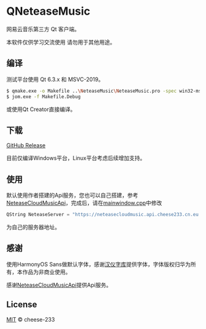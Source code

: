 # QNeteaseMusic

网易云音乐第三方 Qt 客户端。

本软件仅供学习交流使用 请勿用于其他用途。

## 编译

测试平台使用 Qt 6.3.x 和 MSVC-2019。

```sh
$ qmake.exe -o Makefile ..\NeteaseMusic\NeteaseMusic.pro -spec win32-msvc "CONFIG+=debug" "CONFIG+=qml_debug"
$ jom.exe -f Makefile.Debug
```

或使用Qt Creator直接编译。

## 下载

[GitHub Release](https://github.com/cheese-233/QNeteaseMusic/releases/latest/)

目前仅编译Windows平台，Linux平台考虑后续增加支持。

## 使用

默认使用作者搭建的Api服务，您也可以自己搭建，参考[NeteaseCloudMusicApi](https://github.com/Binaryify/NeteaseCloudMusicApi)，完成后，请在[mainwindow.cpp](mainwindow.cpp)中修改
```cpp
QString NeteaseServer = "https://neteasecloudmusic.api.cheese233.cn.eu.org/";
```
为自己的服务器地址。

## 感谢

使用HarmonyOS Sans做默认字体，感谢[汉仪字库](https://www.hanyi.com.cn/custom-font)提供字体，字体版权归华为所有，本作品为非商业使用。

感谢[NeteaseCloudMusicApi](https://github.com/Binaryify/NeteaseCloudMusicApi)提供Api服务。

## License

[MIT](LICENSE) © cheese-233
